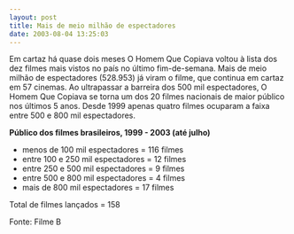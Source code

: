 ```yaml
---
layout: post
title: Mais de meio milhão de espectadores
date: 2003-08-04 13:25:03
---
```

Em cartaz há quase dois meses O Homem Que Copiava voltou à lista dos dez filmes mais vistos no país no último fim-de-semana. Mais de meio milhão de espectadores (528.953) já viram o filme, que continua em cartaz em 57 cinemas. Ao ultrapassar a barreira dos 500 mil espectadores, O Homem Que Copiava se torna um dos 20 filmes nacionais de maior público nos últimos 5 anos. Desde 1999 apenas quatro filmes ocuparam a faixa entre 500 e 800 mil espectadores.

**Público dos filmes brasileiros, 1999 - 2003 (até julho)**

* menos de 100 mil espectadores = 116 filmes
* entre 100 e 250 mil espectadores = 12 filmes
* entre 250 e 500 mil espectadores = 9 filmes
* entre 500 e 800 mil espectadores = 4 filmes
* mais de 800 mil espectadores = 17 filmes

Total de filmes lançados = 158

Fonte: Filme B
